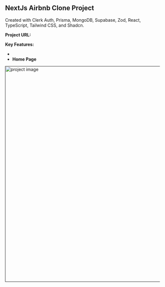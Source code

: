 ## NextJs Airbnb Clone Project

Created with Clerk Auth, Prisma, MongoDB, Supabase, Zod, React, TypeScript, Tailwind CSS, and Shadcn.

**Project URL:**

**Key Features:**

-
- **Home Page**

<a href='' target='_blank'>
<img src='' width='700' alt='project image'>
</a>
